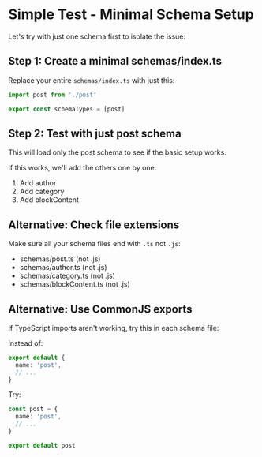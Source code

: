 # Simple Test - Minimal Schema Setup

Let's try with just one schema first to isolate the issue:

## Step 1: Create a minimal schemas/index.ts
Replace your entire `schemas/index.ts` with just this:

```typescript
import post from './post'

export const schemaTypes = [post]
```

## Step 2: Test with just post schema
This will load only the post schema to see if the basic setup works.

If this works, we'll add the others one by one:
1. Add author
2. Add category  
3. Add blockContent

## Alternative: Check file extensions
Make sure all your schema files end with `.ts` not `.js`:
- schemas/post.ts (not .js)
- schemas/author.ts (not .js)
- schemas/category.ts (not .js)
- schemas/blockContent.ts (not .js)

## Alternative: Use CommonJS exports
If TypeScript imports aren't working, try this in each schema file:

Instead of:
```typescript
export default {
  name: 'post',
  // ...
}
```

Try:
```typescript
const post = {
  name: 'post',
  // ...
}

export default post
```